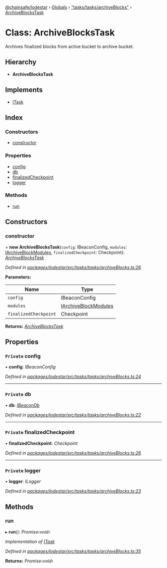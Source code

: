 [@chainsafe/lodestar](../README.md) › [Globals](../globals.md) › ["tasks/tasks/archiveBlocks"](../modules/_tasks_tasks_archiveblocks_.md) › [ArchiveBlocksTask](_tasks_tasks_archiveblocks_.archiveblockstask.md)

# Class: ArchiveBlocksTask

Archives finalized blocks from active bucket to archive bucket.

## Hierarchy

* **ArchiveBlocksTask**

## Implements

* [ITask](../interfaces/_tasks_interface_.itask.md)

## Index

### Constructors

* [constructor](_tasks_tasks_archiveblocks_.archiveblockstask.md#constructor)

### Properties

* [config](_tasks_tasks_archiveblocks_.archiveblockstask.md#private-config)
* [db](_tasks_tasks_archiveblocks_.archiveblockstask.md#private-db)
* [finalizedCheckpoint](_tasks_tasks_archiveblocks_.archiveblockstask.md#private-finalizedcheckpoint)
* [logger](_tasks_tasks_archiveblocks_.archiveblockstask.md#private-logger)

### Methods

* [run](_tasks_tasks_archiveblocks_.archiveblockstask.md#run)

## Constructors

###  constructor

\+ **new ArchiveBlocksTask**(`config`: IBeaconConfig, `modules`: [IArchiveBlockModules](../interfaces/_tasks_tasks_archiveblocks_.iarchiveblockmodules.md), `finalizedCheckpoint`: Checkpoint): *[ArchiveBlocksTask](_tasks_tasks_archiveblocks_.archiveblockstask.md)*

*Defined in [packages/lodestar/src/tasks/tasks/archiveBlocks.ts:26](https://github.com/ChainSafe/lodestar/blob/16dbdb2e2/packages/lodestar/src/tasks/tasks/archiveBlocks.ts#L26)*

**Parameters:**

Name | Type |
------ | ------ |
`config` | IBeaconConfig |
`modules` | [IArchiveBlockModules](../interfaces/_tasks_tasks_archiveblocks_.iarchiveblockmodules.md) |
`finalizedCheckpoint` | Checkpoint |

**Returns:** *[ArchiveBlocksTask](_tasks_tasks_archiveblocks_.archiveblockstask.md)*

## Properties

### `Private` config

• **config**: *IBeaconConfig*

*Defined in [packages/lodestar/src/tasks/tasks/archiveBlocks.ts:24](https://github.com/ChainSafe/lodestar/blob/16dbdb2e2/packages/lodestar/src/tasks/tasks/archiveBlocks.ts#L24)*

___

### `Private` db

• **db**: *[IBeaconDb](../interfaces/_db_api_beacon_interface_.ibeacondb.md)*

*Defined in [packages/lodestar/src/tasks/tasks/archiveBlocks.ts:22](https://github.com/ChainSafe/lodestar/blob/16dbdb2e2/packages/lodestar/src/tasks/tasks/archiveBlocks.ts#L22)*

___

### `Private` finalizedCheckpoint

• **finalizedCheckpoint**: *Checkpoint*

*Defined in [packages/lodestar/src/tasks/tasks/archiveBlocks.ts:26](https://github.com/ChainSafe/lodestar/blob/16dbdb2e2/packages/lodestar/src/tasks/tasks/archiveBlocks.ts#L26)*

___

### `Private` logger

• **logger**: *ILogger*

*Defined in [packages/lodestar/src/tasks/tasks/archiveBlocks.ts:23](https://github.com/ChainSafe/lodestar/blob/16dbdb2e2/packages/lodestar/src/tasks/tasks/archiveBlocks.ts#L23)*

## Methods

###  run

▸ **run**(): *Promise‹void›*

*Implementation of [ITask](../interfaces/_tasks_interface_.itask.md)*

*Defined in [packages/lodestar/src/tasks/tasks/archiveBlocks.ts:35](https://github.com/ChainSafe/lodestar/blob/16dbdb2e2/packages/lodestar/src/tasks/tasks/archiveBlocks.ts#L35)*

**Returns:** *Promise‹void›*
